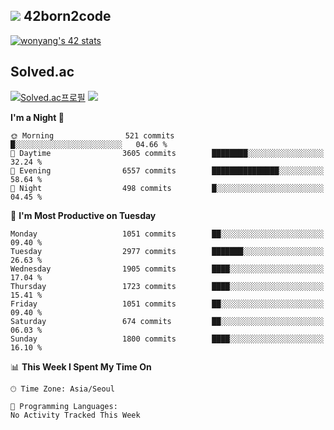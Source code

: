
## <img src="https://img.shields.io/badge/-000000?style=flat&logo=42&logoColor=white"> 42born2code
<!--[![wonyang's 42 stats](https://badge42.vercel.app/api/v2/cl5nhe5b6007809kydha7ht42/stats?cursusId=21&coalitionId=88)](https://profile.intra.42.fr/users/wonyang)-->

[![wonyang's 42 stats](https://badge.mediaplus.ma/starryblue/wonyang?1337Badge=off&UM6P=off)](https://github.com/oakoudad/badge42)

## Solved.ac
[![Solved.ac프로필](http://mazassumnida.wtf/api/v2/generate_badge?boj=bennyws)](https://solved.ac/bennyws)
<a href="https://solved.ac/bennyws"><img src="http://mazandi.herokuapp.com/api?handle=bennyws&theme=cold"/></a>

<!--START_SECTION:waka-->
**I'm a Night 🦉** 

```text
🌞 Morning                521 commits         █░░░░░░░░░░░░░░░░░░░░░░░░   04.66 % 
🌆 Daytime                3605 commits        ████████░░░░░░░░░░░░░░░░░   32.24 % 
🌃 Evening                6557 commits        ███████████████░░░░░░░░░░   58.64 % 
🌙 Night                  498 commits         █░░░░░░░░░░░░░░░░░░░░░░░░   04.45 % 
```
📅 **I'm Most Productive on Tuesday** 

```text
Monday                   1051 commits        ██░░░░░░░░░░░░░░░░░░░░░░░   09.40 % 
Tuesday                  2977 commits        ███████░░░░░░░░░░░░░░░░░░   26.63 % 
Wednesday                1905 commits        ████░░░░░░░░░░░░░░░░░░░░░   17.04 % 
Thursday                 1723 commits        ████░░░░░░░░░░░░░░░░░░░░░   15.41 % 
Friday                   1051 commits        ██░░░░░░░░░░░░░░░░░░░░░░░   09.40 % 
Saturday                 674 commits         ██░░░░░░░░░░░░░░░░░░░░░░░   06.03 % 
Sunday                   1800 commits        ████░░░░░░░░░░░░░░░░░░░░░   16.10 % 
```


📊 **This Week I Spent My Time On** 

```text
🕑︎ Time Zone: Asia/Seoul

💬 Programming Languages: 
No Activity Tracked This Week
```


<!--END_SECTION:waka-->
